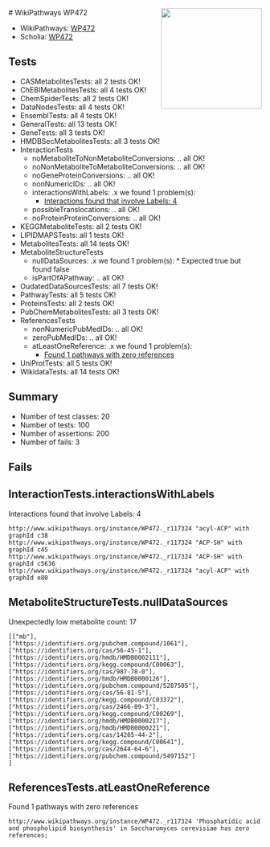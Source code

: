 <img style="float: right; width: 200px" src="https://upload.wikimedia.org/wikipedia/commons/thumb/8/83/Wplogo_with_text_500.png/640px-Wplogo_with_text_500.png" />
# WikiPathways WP472

* WikiPathways: [WP472](https://identifiers.org/wikipathways:WP472)
* Scholia: [WP472](https://scholia.toolforge.org/wikipathways/WP472)
## Tests
* CASMetabolitesTests: all 2 tests OK!
* ChEBIMetabolitesTests: all 4 tests OK!
* ChemSpiderTests: all 2 tests OK!
* DataNodesTests: all 4 tests OK!
* EnsemblTests: all 4 tests OK!
* GeneralTests: all 13 tests OK!
* GeneTests: all 3 tests OK!
* HMDBSecMetabolitesTests: all 3 tests OK!
* InteractionTests
    * noMetaboliteToNonMetaboliteConversions: .. all OK!
    * noNonMetaboliteToMetaboliteConversions: .. all OK!
    * noGeneProteinConversions: .. all OK!
    * nonNumericIDs: .. all OK!
    * interactionsWithLabels: .x we found 1 problem(s):
        * [Interactions found that involve Labels: 4](#630d267b)
    * possibleTranslocations: .. all OK!
    * noProteinProteinConversions: .. all OK!
* KEGGMetaboliteTests: all 2 tests OK!
* LIPIDMAPSTests: all 1 tests OK!
* MetabolitesTests: all 14 tests OK!
* MetaboliteStructureTests
    * nullDataSources: .x we found 1 problem(s):
            * Expected true but found false
    * isPartOfAPathway: .. all OK!
* OudatedDataSourcesTests: all 7 tests OK!
* PathwayTests: all 5 tests OK!
* ProteinsTests: all 2 tests OK!
* PubChemMetabolitesTests: all 3 tests OK!
* ReferencesTests
    * nonNumericPubMedIDs: .. all OK!
    * zeroPubMedIDs: .. all OK!
    * atLeastOneReference: .x we found 1 problem(s):
        * [Found 1 pathways with zero references](#35eb778e)
* UniProtTests: all 5 tests OK!
* WikidataTests: all 14 tests OK!


## Summary

* Number of test classes: 20
* Number of tests: 100
* Number of assertions: 200
* Number of fails: 3

## Fails

<a name="630d267b" />

## InteractionTests.interactionsWithLabels

Interactions found that involve Labels: 4
```
http://www.wikipathways.org/instance/WP472._r117324 "acyl-ACP" with graphId c38
http://www.wikipathways.org/instance/WP472._r117324 "ACP-SH" with graphId c45
http://www.wikipathways.org/instance/WP472._r117324 "ACP-SH" with graphId c5636
http://www.wikipathways.org/instance/WP472._r117324 "acyl-ACP" with graphId e80
```

<a name="91904190" />

## MetaboliteStructureTests.nullDataSources

Unexpectedly low metabolite count: 17
```
[["mb"],
["https://identifiers.org/pubchem.compound/1061"],
["https://identifiers.org/cas/56-45-1"],
["https://identifiers.org/hmdb/HMDB0002111"],
["https://identifiers.org/kegg.compound/C00063"],
["https://identifiers.org/cas/987-78-0"],
["https://identifiers.org/hmdb/HMDB0000126"],
["https://identifiers.org/pubchem.compound/5287505"],
["https://identifiers.org/cas/56-81-5"],
["https://identifiers.org/kegg.compound/C03372"],
["https://identifiers.org/cas/2466-09-3"],
["https://identifiers.org/kegg.compound/C00269"],
["https://identifiers.org/hmdb/HMDB0000217"],
["https://identifiers.org/hmdb/HMDB0000221"],
["https://identifiers.org/cas/14265-44-2"],
["https://identifiers.org/kegg.compound/C00641"],
["https://identifiers.org/cas/2644-64-6"],
["https://identifiers.org/pubchem.compound/5497152"]
]
```

<a name="35eb778e" />

## ReferencesTests.atLeastOneReference

Found 1 pathways with zero references
```
http://www.wikipathways.org/instance/WP472._r117324 'Phosphatidic acid and phospholipid biosynthesis' in Saccharomyces cerevisiae has zero references; 
```

